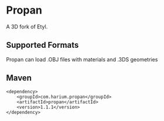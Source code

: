 # Propan

A 3D fork of Etyl.

## Supported Formats
Propan can load .OBJ files with materials and .3DS geometries

## Maven
```
<dependency>
    <groupId>com.harium.propan</groupId>
    <artifactId>propan</artifactId>
    <version>1.1.1</version>
</dependency>
```
